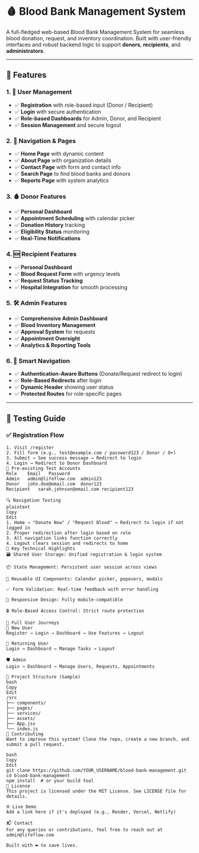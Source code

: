 # 🩸 Blood Bank Management System

A full-fledged web-based Blood Bank Management System for seamless blood donation, request, and inventory coordination. Built with user-friendly interfaces and robust backend logic to support **donors**, **recipients**, and **administrators**.

---

## 🚀 Features

### 1. 👥 User Management
- ✅ **Registration** with role-based input (Donor / Recipient)
- ✅ **Login** with secure authentication
- ✅ **Role-based Dashboards** for Admin, Donor, and Recipient
- ✅ **Session Management** and secure logout

### 2. 🧭 Navigation & Pages
- ✅ **Home Page** with dynamic content
- ✅ **About Page** with organization details
- ✅ **Contact Page** with form and contact info
- ✅ **Search Page** to find blood banks and donors
- ✅ **Reports Page** with system analytics

### 3. 🩸 Donor Features
- ✅ **Personal Dashboard**
- ✅ **Appointment Scheduling** with calendar picker
- ✅ **Donation History** tracking
- ✅ **Eligibility Status** monitoring
- ✅ **Real-Time Notifications**

### 4. 🆘 Recipient Features
- ✅ **Personal Dashboard**
- ✅ **Blood Request Form** with urgency levels
- ✅ **Request Status Tracking**
- ✅ **Hospital Integration** for smooth processing

### 5. 🛠️ Admin Features
- ✅ **Comprehensive Admin Dashboard**
- ✅ **Blood Inventory Management**
- ✅ **Approval System** for requests
- ✅ **Appointment Oversight**
- ✅ **Analytics & Reporting Tools**

### 6. 🔐 Smart Navigation
- ✅ **Authentication-Aware Buttons** (Donate/Request redirect to login)
- ✅ **Role-Based Redirects** after login
- ✅ **Dynamic Header** showing user status
- ✅ **Protected Routes** for role-specific pages

---

## 🧪 Testing Guide

### ✅ Registration Flow
```plaintext
1. Visit /register
2. Fill form (e.g., test@example.com / password123 / Donor / O+)
3. Submit → See success message → Redirect to login
4. Login → Redirect to Donor Dashboard
👤 Pre-existing Test Accounts
Role	Email	Password
Admin	admin@lifeflow.com	admin123
Donor	john.doe@email.com	donor123
Recipient	sarah.johnson@email.com	recipient123

🔍 Navigation Testing
plaintext
Copy
Edit
1. Home → "Donate Now" / "Request Blood" → Redirect to login if not logged in
2. Proper redirection after login based on role
3. All navigation links function correctly
4. Logout clears session and redirects to home
🔧 Key Technical Highlights
🗃️ Shared User Storage: Unified registration & login system

📦 State Management: Persistent user session across views

📅 Reusable UI Components: Calendar picker, popovers, modals

✅ Form Validation: Real-time feedback with error handling

📱 Responsive Design: Fully mobile-compatible

🔒 Role-Based Access Control: Strict route protection

📱 Full User Journeys
👤 New User
Register → Login → Dashboard → Use Features → Logout

👥 Returning User
Login → Dashboard → Manage Tasks → Logout

🛡️ Admin
Login → Dashboard → Manage Users, Requests, Appointments

📂 Project Structure (Sample)
bash
Copy
Edit
/src
├── components/
├── pages/
├── services/
├── assets/
├── App.jsx
└── index.js
🤝 Contributing
Want to improve this system? Clone the repo, create a new branch, and submit a pull request.

bash
Copy
Edit
git clone https://github.com/YOUR_USERNAME/blood-bank-management.git
cd blood-bank-management
npm install  # or your build tool
📝 License
This project is licensed under the MIT License. See LICENSE file for details.

🌐 Live Demo
Add a link here if it's deployed (e.g., Render, Vercel, Netlify)

📬 Contact
For any queries or contributions, feel free to reach out at admin@lifeflow.com

Built with ❤️ to save lives.
